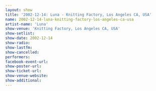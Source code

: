 ```yaml
---
layout: show
title: '2002-12-14: Luna - Knitting Factory, Los Angeles CA, USA'
name: 2002-12-14-luna-knitting-factory-los-angeles-ca-usa
artist-name: 'Luna'
show-venue: 'Knitting Factory, Los Angeles CA, USA'
show-setlist: 
show-date: 2002-12-14
show-radio: 
show-lastfm: 
show-cancelled: 
performers: 
facebook-event-url: 
show-poster-url: 
show-ticket-url: 
show-venue-website: 
show-additional: 
---
```


